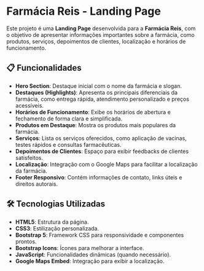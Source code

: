 # Farmácia Reis - Landing Page

Este projeto é uma **Landing Page** desenvolvida para a **Farmácia Reis**, com o objetivo de apresentar informações importantes sobre a farmácia, como produtos, serviços, depoimentos de clientes, localização e horários de funcionamento.

## 📋 Funcionalidades

- **Hero Section**: Destaque inicial com o nome da farmácia e slogan.
- **Destaques (Highlights)**: Apresenta os principais diferenciais da farmácia, como entrega rápida, atendimento personalizado e preços acessíveis.
- **Horários de Funcionamento**: Exibe os horários de abertura e fechamento de forma clara e simplificada.
- **Produtos em Destaque**: Mostra os produtos mais populares da farmácia.
- **Serviços**: Lista os serviços oferecidos, como aplicação de vacinas, testes rápidos e consultas farmacêuticas.
- **Depoimentos de Clientes**: Espaço para exibir feedbacks de clientes satisfeitos.
- **Localização**: Integração com o Google Maps para facilitar a localização da farmácia.
- **Footer Responsivo**: Contém informações de contato, links úteis e direitos autorais.

## 🛠️ Tecnologias Utilizadas

- **HTML5**: Estrutura da página.
- **CSS3**: Estilização personalizada.
- **Bootstrap 5**: Framework CSS para responsividade e componentes prontos.
- **Bootstrap Icons**: Ícones para melhorar a interface.
- **JavaScript**: Funcionalidades dinâmicas (quando necessário).
- **Google Maps Embed**: Integração para exibir a localização.
